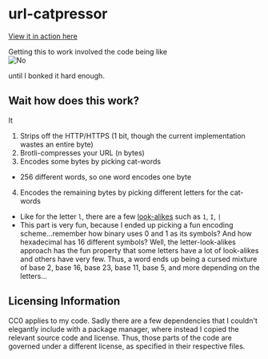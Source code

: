 # url-catpressor

[View it in action here](https://stefnotch.github.io/url-catpressor/)

Getting this to work involved the code being like  
![No](https://c.tenor.com/LAHdIKYb2U8AAAAd/cat-glitch.gif)

until I bonked it hard enough.

## Wait how does this work?

It 
1. Strips off the HTTP/HTTPS (1 bit, though the current implementation wastes an entire byte)
2. Brotli-compresses your URL (n bytes)
3. Encodes some bytes by picking cat-words
  - 256 different words, so one word encodes one byte
4. Encodes the remaining bytes by picking different letters for the cat-words
  - Like for the letter `l`, there are a few [look-alikes](https://en.wikipedia.org/wiki/Homoglyph) such as `1`, `I`, `|`
  - This part is very fun, because I ended up picking a fun encoding scheme...remember how binary uses 0 and 1 as its symbols? And how hexadecimal has 16 different symbols? Well, the letter-look-alikes approach has the fun property that some letters have a lot of look-alikes and others have very few. Thus, a word ends up being a cursed mixture of base 2, base 16, base 23, base 11, base 5, and more depending on the letters...

  
## Licensing Information

CC0 applies to my code. Sadly there are a few dependencies that I couldn't elegantly include with a package manager, where instead I copied the relevant source code and license.
Thus, those parts of the code are governed under a different license, as specified in their respective files.
